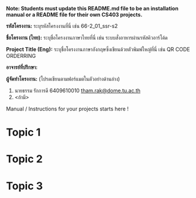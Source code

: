 **Note: Students must update this README.md file to be an installation manual or a README file for their own CS403 projects.**

**รหัสโครงงาน:** ระบุรหัสโครงงานที่นี่ เช่น 66-2_01_ssr-s2

**ชื่อโครงงาน (ไทย):** ระบุชื่อโครงงานภาษาไทยที่นี่ เช่น ระบบสั่งอาหารผ่านรหัสคิวอาร์โค้ด

**Project Title (Eng):** ระบุชื่อโครงงานภาษาอังกฤษซึ่งเขียนด้วยตัวพิมพ์ใหญ่ที่นี่ เช่น QR CODE ORDERRING 

**อาจารย์ที่ปรึกษา:**

**ผู้จัดทำโครงงาน:** (โปรดเขียนตามฟอร์แมตในตัวอย่างด้านล่าง)
1. นายธรรม รักการดี 6409610010  tham.rak@dome.tu.ac.th
2. <ถ้ามี>
   
Manual / Instructions for your projects starts here !
# Topic 1
# Topic 2 
# Topic 3
